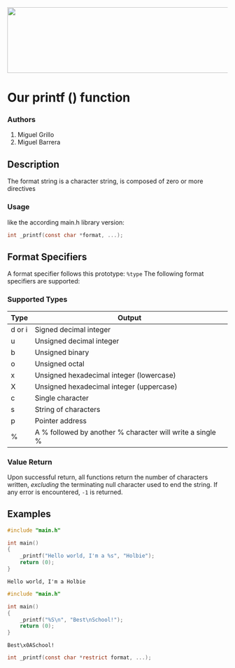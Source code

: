 <img src="https://assets.website-files.com/6105315644a26f77912a1ada/610540e8b4cd6969794fe673_Holberton_School_logo-04-04.svg" height="150px" width="800px">

# Our printf () function

### Authors
1. Miguel Grillo
2. Miguel Barrera

## Description

The format string is a character string, is composed
of zero or more directives

### Usage
like the according main.h library version:
```C
int _printf(const char *format, ...);
```

## Format Specifiers

A format specifier follows this prototype: `%type`
The following format specifiers are supported:

### Supported Types

| Type   | Output |
|--------|--------|
| d or i | Signed decimal integer |
| u      | Unsigned decimal integer	|
| b      | Unsigned binary |
| o      | Unsigned octal |
| x      | Unsigned hexadecimal integer (lowercase) |
| X      | Unsigned hexadecimal integer (uppercase) |
| c      | Single character |
| s      | String of characters |
| p      | Pointer address |
| %      | A % followed by another % character will write a single % |

### Value Return 
Upon successful return, all functions return the number of characters written, _excluding_ the terminating null character used to end the string. If any error is encountered, `-1` is returned.

## Examples
```c
#include "main.h"

int main()
{
	_printf("Hello world, I'm a %s", "Holbie");
	return (0);
}
```
`Hello world, I'm a Holbie`

```c
#include "main.h"

int main()
{
	_printf("%S\n", "Best\nSchool!");
	return (0);
}
```
`Best\x0ASchool!`

```c
int _printf(const char *restrict format, ...);
```